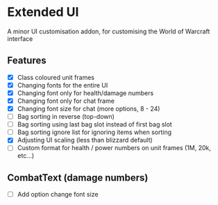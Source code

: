 # Extended UI

A minor UI customisation addon, for customising the World of Warcraft interface


## Features

- [x] Class coloured unit frames
- [x] Changing fonts for the entire UI
- [x] Changing font only for health/damage numbers
- [x] Changing font only for chat frame
- [x] Changing font size for chat (more options, 8 - 24)
- [ ] Bag sorting in reverse (top-down)
- [ ] Bag sorting using last bag slot instead of first bag slot
- [ ] Bag sorting ignore list for ignoring items when sorting
- [x] Adjusting UI scaling (less than blizzard default)
- [ ] Custom format for health / power numbers on unit frames (1M, 20k, etc...)

## CombatText (damage numbers)

- [ ] Add option change font size